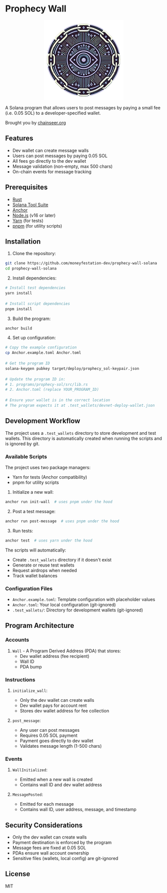 # Prophecy Wall

<p align="center">
  <img src="assets/images/the-eye-1.png" alt="Prophecy Wall">
</p>

A Solana program that allows users to post messages by paying a small fee (i.e. 0.05 SOL) to a developer-specified wallet.

Brought you by [chainseer.org](https://chainseer.org)

## Features

- Dev wallet can create message walls
- Users can post messages by paying 0.05 SOL
- All fees go directly to the dev wallet
- Message validation (non-empty, max 500 chars)
- On-chain events for message tracking

## Prerequisites

- [Rust](https://rustup.rs/)
- [Solana Tool Suite](https://docs.solana.com/cli/install-solana-cli-tools)
- [Anchor](https://www.anchor-lang.com/docs/installation)
- [Node.js](https://nodejs.org/) (v16 or later)
- [Yarn](https://yarnpkg.com/getting-started/install) (for tests)
- [pnpm](https://pnpm.io/installation) (for utility scripts)

## Installation

1. Clone the repository:

```bash
git clone https://github.com/moneyfestation-dev/prophecy-wall-solana
cd prophecy-wall-solana
```

2. Install dependencies:

```bash
# Install test dependencies
yarn install

# Install script dependencies
pnpm install
```

3. Build the program:

```bash
anchor build
```

4. Set up configuration:

```bash
# Copy the example configuration
cp Anchor.example.toml Anchor.toml

# Get the program ID
solana-keygen pubkey target/deploy/prophecy_sol-keypair.json

# Update the program ID in:
# 1. programs/prophecy-sol/src/lib.rs
# 2. Anchor.toml (replace YOUR_PROGRAM_ID)

# Ensure your wallet is in the correct location
# The program expects it at .test_wallets/devnet-deploy-wallet.json
```

## Development Workflow

The project uses a `.test_wallets` directory to store development and test wallets. This directory is automatically created when running the scripts and is ignored by git.

### Available Scripts

The project uses two package managers:

- Yarn for tests (Anchor compatibility)
- pnpm for utility scripts

1. Initialize a new wall:

```bash
anchor run init-wall  # uses pnpm under the hood
```

2. Post a test message:

```bash
anchor run post-message  # uses pnpm under the hood
```

3. Run tests:

```bash
anchor test  # uses yarn under the hood
```

The scripts will automatically:

- Create `.test_wallets` directory if it doesn't exist
- Generate or reuse test wallets
- Request airdrops when needed
- Track wallet balances

### Configuration Files

- `Anchor.example.toml`: Template configuration with placeholder values
- `Anchor.toml`: Your local configuration (git-ignored)
- `.test_wallets/`: Directory for development wallets (git-ignored)

## Program Architecture

### Accounts

1. `Wall` - A Program Derived Address (PDA) that stores:
   - Dev wallet address (fee recipient)
   - Wall ID
   - PDA bump

### Instructions

1. `initialize_wall`:

   - Only the dev wallet can create walls
   - Dev wallet pays for account rent
   - Stores dev wallet address for fee collection

2. `post_message`:
   - Any user can post messages
   - Requires 0.05 SOL payment
   - Payment goes directly to dev wallet
   - Validates message length (1-500 chars)

### Events

1. `WallInitialized`:

   - Emitted when a new wall is created
   - Contains wall ID and dev wallet address

2. `MessagePosted`:
   - Emitted for each message
   - Contains wall ID, user address, message, and timestamp

## Security Considerations

- Only the dev wallet can create walls
- Payment destination is enforced by the program
- Message fees are fixed at 0.05 SOL
- PDAs ensure wall account ownership
- Sensitive files (wallets, local config) are git-ignored

## License

MIT
